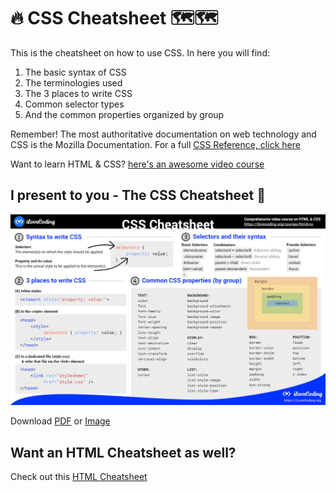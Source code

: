 # 🔥 CSS Cheatsheet 🗺️️️️️🗺️️️
This is the cheatsheet on how to use CSS. In here you will find:

1. The basic syntax of CSS
1. The terminologies used
1. The 3 places to write CSS
1. Common selector types
1. And the common properties organized by group

Remember! The most authoritative documentation on web technology and CSS is the Mozilla Documentation. For a full [CSS Reference, click here](https://developer.mozilla.org/en-US/docs/Web/CSS/Reference)

Want to learn HTML & CSS? [here's an awesome video course](https://ilovecoding.org/courses/htmlcsss)

## I present to you - The CSS Cheatsheet 💪
[![css Cheatsheet](css-cheatsheet.jpg)](css-cheatsheet.pdf)

Download [PDF](css-cheatsheet.pdf) or [Image](css-cheatsheet.gif)

## ️Want an HTML Cheatsheet as well?

Check out this [HTML Cheatsheet](https://github.com/iLoveCodingOrg/html-cheatsheet)